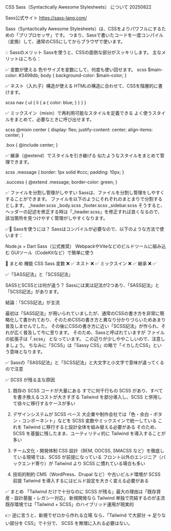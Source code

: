 CSS Sass（Syntactically Awesome Stylesheets） について 20250822

Sass公式サイト
https://sass-lang.com/

Sass（Syntactically Awesome Stylesheets）は、CSSをよりパワフルにするための「プリプロセッサ」です。
つまり、Sassで書いたコードを一度コンパイル（変換）して、通常のCSSにしてからブラウザで使います。

💡 Sassのメリット
Sassを使うと、CSSの面倒な部分がスッキリします。
主なメリットはこちら：

✅ 変数が使える 色やサイズを変数にして、何度も使い回せます。
scss
$main-color: #3498db;
body {
  background-color: $main-color;
}

✅ ネスト（入れ子）構造が使える
HTMLの構造に合わせて、CSSを階層的に書けます。

scss
nav {
  ul {
    li {
      a {
        color: blue;
      }
    }
  }
}

✅ ミックスイン（mixin）で再利用可能なスタイルを定義できる
よく使うスタイルをまとめて、必要なときに呼び出せます。

scss
@mixin center {
  display: flex;
  justify-content: center;
  align-items: center;
}

.box {
  @include center;
}

✅ 継承（@extend）でスタイルを引き継げる
似たようなスタイルをまとめて管理できます。

scss
.message {
  border: 1px solid #ccc;
  padding: 10px;
}

.success {
  @extend .message;
  border-color: green;
}

✅ ファイルを分割し管理がしやすい
Sassは、ファイルを分割し管理をしやすくすることができます。
ファイルを以下のようにそれぞれのまとまりで分割するとします。
_header.scss
_body.scss
_footer.scss
_sidebar.scss
そうすると、ヘッダーの記述を修正する時は「_header.scss」を修正すれば良くなるので、該当箇所を見つけやすく管理がしやすくなります。

✅🔧 Sassを使うには？
Sassはコンパイルが必要なので、以下のような方法で使います：

Node.js + Dart Sass（公式推奨）
WebpackやViteなどのビルドツールに組み込む
GUIツール（CodeKitなど）で簡単に使う

🧠 まとめ
機能	       CSS	    Sass
変数	       ❌	    ✅
ネスト	       ❌	    ✅
ミックスイン	❌       ✅
継承	       ❌	    ✅


✅「SASS記法」と「SCSS記法」

SASSとSCSSとは何が違う？
Sassには実は記法が2つあり、「SASS記法」と「SCSS記法」があります。

結論：「SCSS記法」が主流

最初は「SASS記法」が用いられていましたが、通常のCSSの書き方を非常に簡略化して書かれており、そのためCSSの書き方と異なり分かりづらいためあまり普及しませんでした。
その後にCSSの書き方に近い「SCSS記法」が作られ、それが広く普及して今に至ります。
そのため、Sassと呼ばれていますが ファイルの拡張子は「.scss」 となっています。
この辺りが少しややこしいので、注意しましょう。
ちなみに「SCSS」は「Sassy CSS」の略で「イカしたCSS」という意味となります。

✅ Sassの「SASS記法」と「SCSS記法」と大文字と小文字で意味が違ってくるので注意


✅ SCSS が残る主な原因
1. 既存の SCSS コードが大量にある
すでに何千行もの SCSS があり、すべてを書き換えるコストが大きすぎる
Tailwind を部分導入し、SCSS と併用して徐々に移行するケースが多い

2. デザインシステムが SCSS ベース
大企業や制作会社では「色・余白・ボタン・コンポーネント」などを SCSS 変数やミックスインで統一している
これを Tailwind に移行すると設計全体を組み替える必要がある
そのため、SCSS を基盤に残したまま、ユーティリティ的に Tailwind を導入することが多い

3. チーム文化・開発体制
CSS 設計（BEM, OOCSS, SMACSS など）を徹底している現場では、SCSS が前提になっている
フロント以外のエンジニア（バックエンド寄り）が Tailwind より SCSS に慣れている場合も多い

4. 技術的制約
CMS（WordPress、Drupal など）や古いビルド環境が SCSS 前提
Tailwind を導入するにはビルド設定を大きく変える必要がある

✅ まとめ
「Tailwind だけで十分なのに SCSS が残る」最大の理由は「既存資産・設計基盤・レガシー対応」
新規開発なら Tailwind 単独で完結するのが主流
既存環境では「Tailwind + SCSS」のハイブリッド運用が現実的

👉 逆に言うと、新規でゼロから作れる立場 なら、「Tailwind で大部分 → 足りない部分を CSS」で十分で、
SCSS を無理に入れる必要はない。
